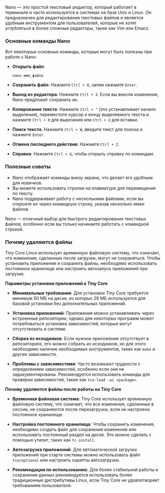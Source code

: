 Nano — это простой текстовый редактор, который работает в терминале и часто используется в системах на базе Unix и Linux. Он предназначен для редактирования текстовых файлов и является удобным инструментом для пользователей, которые не хотят углубляться в более сложные редакторы, такие как Vim или Emacs.

### Основные команды Nano

Вот некоторые основные команды, которые могут быть полезны при работе с Nano:

- **Открыть файл**: 
  ```
  nano имя_файла
  ```

- **Сохранить файл**: 
  Нажмите `Ctrl + O`, затем нажмите `Enter`.

- **Выход из редактора**: 
  Нажмите `Ctrl + X`. Если вы внесли изменения, Nano предложит сохранить их.

- **Копирование текста**: 
  Нажмите `Ctrl + ^` (это устанавливает начало выделения), переместите курсор к концу выделяемого текста и нажмите `Ctrl + K` для вырезания или `Ctrl + U` для вставки.

- **Поиск текста**: 
  Нажмите `Ctrl + W`, введите текст для поиска и нажмите `Enter`.

- **Отмена последнего действия**: 
  Нажмите `Ctrl + Z`.

- **Справка**: 
  Нажмите `Ctrl + G`, чтобы открыть справку по командам.

### Полезные советы

- Nano отображает команды внизу экрана, что делает его удобным для новичков.
- Вы можете использовать стрелки на клавиатуре для перемещения по тексту.
- Nano поддерживает работу с несколькими файлами, если вы откроете их через командную строку, указав несколько имен файлов.

Nano — отличный выбор для быстрого редактирования текстовых файлов, особенно если вы только начинаете работать с командной строкой.

### Почему удаляются файлы
Tiny Core Linux использует временную файловую систему, что означает, что изменения, сделанные после загрузки, могут не сохраняться. Чтобы установить приложения и сохранить файлы, необходимо использовать постоянное хранилище или настроить автозапуск приложений при загрузке. 

**Параметры установки приложений в Tiny Core**

- **Минимальные требования**: Для установки Tiny Core требуется минимум 50 МБ на диске, из которых 28 МБ используется для базовой установки без дополнительных приложений.
  
- **Установка приложений**: Приложения можно устанавливать через встроенные репозитории, однако для некоторых программ может потребоваться установка зависимостей, которые могут отсутствовать в системе.

- **Сборка из исходников**: Если нужное приложение отсутствует в репозиториях, его можно собрать из исходников, но для этого необходимо наличие необходимых инструментов, таких как `make` и другие зависимости.

- **Проблемы с зависимостями**: Часто возникают трудности с определением зависимостей, особенно если они не задокументированы. Рекомендуется использовать команды для проверки зависимостей, такие как `tce-load -wi <package>`.

  
**Почему удаляются файлы после работы на Tiny Core**

- **Временная файловая система**: Tiny Core использует временную файловую систему, что означает, что все изменения, сделанные в сессии, не сохраняются после перезагрузки, если не настроено постоянное хранилище.

- **Настройка постоянного хранилища**: Чтобы сохранить изменения, необходимо создать файл для сохранения изменений или использовать постоянный раздел на диске. Это можно сделать с помощью утилит, таких как `tc-install`.

- **Автозагрузка приложений**: Для автоматической загрузки приложений при старте системы можно использовать файл `tce/optional` или настроить скрипты автозагрузки.

- **Рекомендации по использованию**: Для более стабильной работы и сохранения данных рекомендуется использовать более традиционные дистрибутивы Linux, если Tiny Core не удовлетворяет требованиям пользователя. 